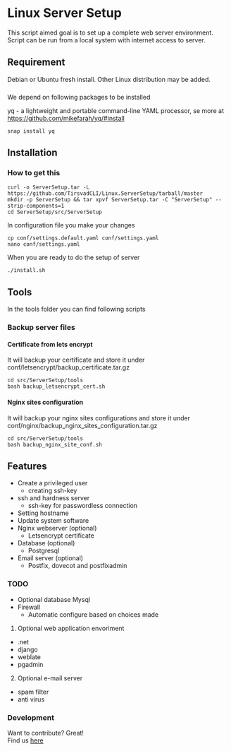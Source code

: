 # Linux Server Setup
This script aimed goal is to set up a complete web server environment. Script can be run from a local system with internet access to server.

## Requirement
Debian or Ubuntu fresh install. Other Linux distribution may be added.

###
We depend on following packages to be installed

yq - a lightweight and portable command-line YAML processor, se more at https://github.com/mikefarah/yq/#install

	snap install yq

## Installation

### How to get this

	curl -o ServerSetup.tar -L https://github.com/TirsvadCLI/Linux.ServerSetup/tarball/master
	mkdir -p ServerSetup && tar xpvf ServerSetup.tar -C "ServerSetup" --strip-components=1
	cd ServerSetup/src/ServerSetup
	
In configuration file you make your changes

	cp conf/settings.default.yaml conf/settings.yaml
	nano conf/settings.yaml

When you are ready to do the setup of server

	./install.sh
	
## Tools
In the tools folder you can find following scripts

### Backup server files
#### Certificate from lets encrypt
It will backup your certificate and store it under conf/letsencrypt/backup_certificate.tar.gz

	cd src/ServerSetup/tools
	bash backup_letsencrypt_cert.sh

#### Nginx sites configuration
It will backup your nginx sites configurations and store it under conf/nginx/backup_nginx_sites_configuration.tar.gz

	cd src/ServerSetup/tools
	bash backup_nginx_site_conf.sh

## Features
* Create a privileged user
  * creating ssh-key
* ssh and hardness server
  * ssh-key for passwordless connection
* Setting hostname
* Update system software
* Nginx webserver (optional)
	* Letsencrypt certificate
* Database (optional)
	* Postgresql 
* Email server (optional)
	* Postfix, dovecot and postfixadmin 

### TODO
* Optional database Mysql
* Firewall
  * Automatic configure based on choices made
1. Optional web application envoriment
  * .net
  * django
  * weblate
  * pgadmin
2. Optional e-mail server
  * spam filter
  * anti virus

### Development
Want to contribute? Great!\
Find us [here](https://github.com/TirsvadCLI/Linux.ServerSetup/)
